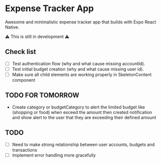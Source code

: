 # Expense Tracker App

Awesome and minimalistic expense tracker app that builds with Expo React Native.

⚠️ This is still in development ⚠️

## Check list

- [ ] Test authentication flow (why and what cause missing accountId).
- [ ] Test initial budget creation (why and what cause missing user id).
- [ ] Make sure all child elements are working properly in SkeletonContent component

## TODO FOR TOMORROW

- Create category or budgetCategory to alert the limited budget like (shopping or food) when exceed the amount then created notification and show alert to the user that they are exceeding their defined amount

## TODO

- [ ] Need to make strong relationship between user accounts, budgets and transactions
- [ ] Implement error handling more gracefully
